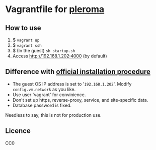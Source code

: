 # Vagrantfile for [pleroma](https://git.pleroma.social/pleroma/pleroma)

## How to use

 1. $ `vagrant up`
 1. $ `vagrant ssh`
 1. $ (In the guest) `sh startup.sh`
 1. Access http://192.168.1.202:4000 (by default)

## Difference with [official installation procedure](https://git.pleroma.social/pleroma/pleroma/wikis/Installing-on-Debian-Based-Distributions)

 * The guest OS IP address is set to '`192.168.1.202`'.  Modify `config.vm.network` as you like.
 * Use user 'vagrant' for convinience.
 * Don't set up https, reverse-proxy, service, and site-specific data.
 * Database password is fixed.

 Needless to say, this is not for production use.

## Licence

CC0
